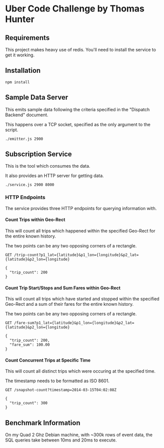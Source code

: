 # Uber Code Challenge by Thomas Hunter

## Requirements

This project makes heavy use of redis. You'll need to install the service to get it working.

## Installation

```
npm install
```

## Sample Data Server

This emits sample data following the criteria specified in the "Dispatch Backend" document.

This happens over a TCP socket, specified as the only argument to the script.

```
./emitter.js 2900
```


## Subscription Service

This is the tool which consumes the data.

It also provides an HTTP server for getting data.

```
./service.js 2900 8000
```


### HTTP Endpoints

The service provides three HTTP endpoints for querying information with.


#### Count Trips within Geo-Rect

This will count all trips which happened within the specified Geo-Rect for the entire known history.

The two points can be any two opposing corners of a rectangle.

	GET /trip-count?p1_lat={latitude}&p1_lon={longitude}&p2_lat={latitude}&p2_lon={longitude}

	{
	  "trip_count": 200
	}


#### Count Trip Start/Stops and Sum Fares within Geo-Rect

This will count all trips which have started and stopped within the specified Geo-Rect and a sum of their fares for the entire known history.

The two points can be any two opposing corners of a rectangle.

	GET /fare-sum?p1_lat={latitude}&p1_lon={longitude}&p2_lat={latitude}&p2_lon={longitude}

	{
	  "trip_count": 200,
	  "fare_sum": 100.00
	}


#### Count Concurrent Trips at Specific Time

This will count all distinct trips which were occuring at the specified time.

The timestamp needs to be formatted as ISO 8601.

	GET /snapshot-count?timestamp=2014-03-15T04:02:08Z

	{
	  "trip_count": 300
	}

## Benchmark Information

On my Quad 2 Ghz Debian machine, with ~300k rows of event data, the SQL queries take between 10ms and 20ms to execute.
